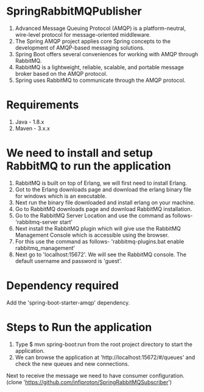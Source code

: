 # SpringRabbitMQPublisher
1. Advanced Message Queuing Protocol (AMQP) is a platform-neutral, wire-level protocol for message-oriented middleware.
2. The Spring AMQP project applies core Spring concepts to the development of AMQP-based messaging solutions. 
3. Spring Boot offers several conveniences for working with AMQP through RabbitMQ.
4. RabbitMQ is a lightweight, reliable, scalable, and portable message broker based on the AMQP protocol. 
5. Spring uses RabbitMQ to communicate through the AMQP protocol.

# Requirements
1. Java - 1.8.x
2. Maven - 3.x.x

# We need to install and setup RabbitMQ to run the application 
1. RabbitMQ is built on top of Erlang, we will first need to install Erlang. 
2. Got to the Erlang downloads page and download the erlang binary file for windows which is an executable.
3. Next run the binary file downloaded and install erlang on your machine.
4. Go to RabbitMQ downloads page and download RabbitMQ installation.
5. Go to the RabbitMQ Server Location and use the command as follows- 'rabbitmq-server start'
6. Next install the RabbitMQ plugin which will give use the RabbitMQ Management Console which is accessible using the browser. 
7. For this use the command as follows- 'rabbitmq-plugins.bat enable rabbitmq_management'
8. Next go to 'localhost:15672'. We will see the RabbitMQ console. The default username and password is 'guest'.

# Dependency required 
Add the 'spring-boot-starter-amqp' dependency.

# Steps to Run the application
1. Type $ mvn spring-boot:run from the root project directory to start the application.
2. We can browse the application at 'http://localhost:15672/#/queues' and check the new queues and new connections.

Next to receive the message we need to have consumer configuration. (clone 'https://github.com/infiproton/SpringRabbitMQSubscriber')




